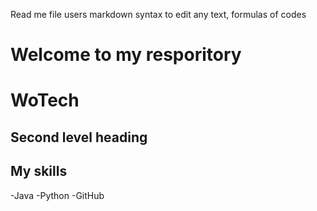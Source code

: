 Read me file users markdown syntax to edit any text, formulas of codes
# Welcome to my resporitory
# WoTech

## Second level heading

## My skills
-Java
-Python
-GitHub
